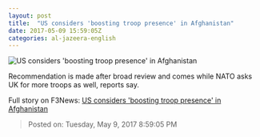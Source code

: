 ```yaml
---
layout: post
title:  "US considers 'boosting troop presence' in Afghanistan"
date: 2017-05-09 15:59:05Z
categories: al-jazeera-english
---
```


![US considers 'boosting troop presence' in Afghanistan](http://www.aljazeera.com/mritems/Images/2017/5/7/6ffc5f475b204ee59b25a2dd6b49eaec_18.jpg)

Recommendation is made after broad review and comes while NATO asks UK for more troops as well, reports say.


Full story on F3News: [US considers 'boosting troop presence' in Afghanistan](http://www.f3nws.com/n/tSZARF)

> Posted on: Tuesday, May 9, 2017 8:59:05 PM
